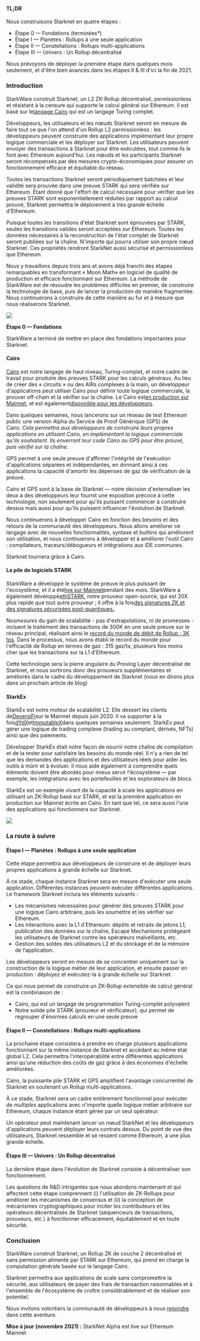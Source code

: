 #### **TL;DR**

Nous construisons Starknet en quatre étapes :

* Étape 0 — Fondations (terminées*)
* Étape I — Planètes : Rollups à une seule application
* Étape II — Constellations : Rollups multi-applications
* Étape III — Univers : Un Rollup décentralisé

Nous prévoyons de déployer la première étape dans quelques mois seulement, et d'être bien avancés dans les étapes II & III d'ici la fin de 2021.

### **Introduction**

StarkWare construit Starknet, un L2 ZK-Rollup décentralisé, permissionless et résistant à la censure qui supporte le calcul général sur Ethereum. Il est basé sur le[langage Cairo](https://www.cairo-lang.org/) qui est un langage Turing complet.

Développeurs, les utilisateurs et les nœuds Starknet seront en mesure de faire tout ce que l'on attend d'un Rollup L2 permissionless : les développeurs peuvent construire des applications implémentant leur propre logique commerciale et les déployer sur Starknet. Les utilisateurs peuvent envoyer des transactions à Starknet pour être exécutées, tout comme ils le font avec Ethereum aujourd'hui. Les nœuds et les participants Starknet seront récompensés par des mesures crypto-économiques pour assurer un fonctionnement efficace et équitable du réseau.

Toutes les transactions Starknet seront périodiquement batchées et leur validité sera prouvée dans une preuve STARK qui sera vérifiée sur Ethereum. Étant donné que l'effort de calcul nécessaire pour vérifier que les preuves STARK sont exponentiellement réduites par rapport au calcul prouvé, Starknet permettra le déploiement à très grande échelle d'Ethereum.

Puisque toutes les transitions d'état Starknet sont éprouvées par STARK, seules les transitions valides seront acceptées sur Ethereum. Toutes les données nécessaires à la reconstruction de l'état complet de Starknet seront publiées sur la chaîne. N'importe qui pourra utiliser son propre nœud Starknet. Ces propriétés rendront StarkNet aussi sécurisé et permissionless que Ethereum.

Nous y travaillons depuis trois ans et avons déjà franchi des étapes remarquables en transformant « Moon Math» en logiciel de qualité de production et efficace fonctionnant sur Ethereum. La méthode de StarkWare est de résoudre les problèmes difficiles en premier, de construire la technologie de base, puis de lancer la production de manière fragmentée. Nous continuerons à construire de cette manière au fur et à mesure que nous réaliserons Starknet.

![](/assets/ontheroad_02.png)

**Étape 0 — Fondations**

StarkWare a terminé de mettre en place des fondations importantes pour Starknet.

#### **Cairo**

[Cairo](https://twitter.com/StarkWareLtd/status/1300353049836376066?s=20) est notre langage de haut niveau, Turing-complet, et notre cadre de travail pour produire des preuves STARK pour les calculs généraux. Au lieu de créer des « circuits » ou des AIRs complexes à la main, un développeur d'applications peut utiliser Cairo pour définir toute logique commerciale, la prouver off-chain et la vérifier sur la chaîne. Le Cairo est[en production sur Mainnet](https://twitter.com/StarkWareLtd/status/1320695603492507648?s=20), et est également[disponible pour les développeurs](http://cairo-lang.org/).

Dans quelques semaines, nous lancerons sur un réseau de test Ethereum public une version Alpha du Service de Proof Générique (GPS) de Cairo. *Cela permettra aux développeurs de construire leurs propres applications en utilisant Cairo, en implémentant la logique commerciale qu'ils souhaitent. Ils enverront leur code Cairo au GPS pour être prouvé, puis vérifié sur la chaîne.*

GPS permet à une seule preuve d'affirmer l'intégrité de l'exécution d'applications séparées et indépendantes, en donnant ainsi à ces applications la capacité d'amortir les dépenses de gaz de vérification de la preuve.

Cairo et GPS sont à la base de Starknet — notre décision d'externaliser les deux à des développeurs leur fournit une exposition précoce à cette technologie, non seulement pour qu'ils puissent commencer à construire dessus mais aussi pour qu'ils puissent influencer l'évolution de Starknet.

Nous continuerons à développer Cairo en fonction des besoins et des retours de la communauté des développeurs. Nous allons améliorer ce langage avec de nouvelles fonctionnalités, syntaxe et builtins qui améliorent son utilisation, et nous continuerons à développer et à améliorer l'outil Cairo : compilateurs, traceurs/débogueurs et intégrations aux IDE communes.

Starknet tournera grâce à Cairo.

#### **La pile de logiciels STARK**

StarkWare a développé le système de preuve le plus puissant de l'écosystème, et il a été[live sur Mainnet](https://medium.com/starkware/starks-over-mainnet-b83e63db04c0)pendant des mois. StarkWare a également développé[ethSTARK](https://twitter.com/StarkWareLtd/status/1264911004099543040?s=20), notre prouveur open-source, qui est 20X plus rapide que tout autre prouveur ; il offre à la fois[des signatures ZK et des signatures sécurisées post-quantiques.](https://twitter.com/StarkWareLabs/status/1331930111227080709).

Nos*mesures* du gain de scalabilité - pas d'extrapolations, ni de promesses - incluent le traitement des transactions de 300K en une seule preuve sur le réseau principal, réalisant ainsi le [record du monde de débit de Rollup : 3K tps](https://twitter.com/StarkWareLtd/status/1287770381525422082?s=20). Dans le processus, nous avons établi le record du monde pour l'efficacité de Rollup en termes de gaz : 315 gaz/tx, plusieurs fois moins cher que les transactions sur la L1 d'Ethereum.

Cette technologie sera la pierre angulaire du Proving Layer décentralisé de Starknet, et nous sortirons donc des prouveurs supplémentaires et améliorés dans le cadre du développement de Starknet (nous en dirons plus dans un prochain article de blog)

#### **StarkEx**

StarkEx est notre moteur de scalabilité L2. Elle dessert les clients de[DeversiFi](https://twitter.com/deversifi)sur le Mainnet depuis juin 2020. Il va supporter à la fois[dYdX](https://twitter.com/dydxprotocol)et[ImmutableX](https://twitter.com/Immutable)dans quelques semaines seulement. StarkEx peut gérer une logique de trading complexe (trading au comptant, dérivés, NFTs) ainsi que des paiements.

Développer StarkEx était notre façon de nourrir notre chaîne de compilation et de la tester pour satisfaire les besoins du monde réel. Il n’y a rien de tel que les demandes des applications et des utilisateurs réels pour aider les outils à mûrir et à évoluer. Il nous aide également à comprendre quels éléments doivent être abordés pour mieux servir l'écosystème — par exemple, les intégrations avec les portefeuilles et les explorateurs de blocs.

StarkEx est un exemple vivant de la capacité à scale les applications en utilisant un ZK-Rollup basé sur STARK, et est la première application en production sur Mainnet écrite en Cairo. En tant que tel, ce sera aussi l'une des applications qui fonctionnera sur Starknet.

![](/assets/ontheroad_03.png)

### **La route à suivre**

#### **Étape I — Planètes : Rollups à une seule application**

Cette étape permettra aux développeurs de construire et de déployer leurs propres applications à grande échelle sur Starknet.

À ce stade, chaque instance Starknet sera en mesure d'exécuter une seule application. Différentes instances peuvent exécuter différentes applications.\
Le framework Starknet inclura les éléments suivants :

* Les mécanismes nécessaires pour générer des preuves STARK pour une logique Cairo arbitraire, puis les soumettre et les vérifier sur Ethereum.
* Les interactions avec la L1 d'Ethereum: dépôts et retraits de jetons L1, publication des données sur la chaîne, Escape Mechanisms protégeant les utilisateurs de Starknet contre les opérateurs malveillants, etc.
* Gestion des soldes des utilisateurs L2 et du stockage et de la mémoire de l’application.

Les développeurs seront en mesure de se concentrer uniquement sur la construction de la logique métier de leur application, et ensuite passer en production : déployez et exécutez-la à grande échelle sur Starknet.

Ce qui nous permet de construire un ZK-Rollup extensible de calcul général est la combinaison de :

* Cairo, qui est un langage de programmation Turing-complet polyvalent
* Notre solide pile STARK (prouveur et vérificateur), qui permet de regrouper d'énormes calculs en une seule preuve

#### **Étape II — Constellations : Rollups multi-applications**

La prochaine étape consistera à prendre en charge plusieurs applications fonctionnant sur la même instance de Starknet et accédant au même état global L2. Cela permettra l'interopérabilité entre différentes applications ainsi qu'une réduction des coûts de gaz grâce à des économies d'échelle améliorées.

Cairo, la puissante pile STARK et GPS amplifient l'avantage concurrentiel de Starknet en soutenant un Rollup multi-applications.

À ce stade, Starknet sera un cadre entièrement fonctionnel pour exécuter de *multiples* applications avec n'importe quelle logique métier arbitraire sur Ethereum, chaque instance étant gérée par un seul opérateur.

Un opérateur peut maintenant lancer un nœud StarkNet et les développeurs d'applications peuvent déployer leurs contrats dessus. Du point de vue des utilisateurs, Starknet ressemble et se ressent comme Ethereum, à une plus grande échelle.

#### **Étape III — Univers : Un Rollup décentralisé**

La dernière étape dans l'évolution de Starknet consiste à décentraliser son fonctionnement.

Les questions de R&D intrigantes que nous abordons maintenant et qui affectent cette étape comprennent (i) l'utilisation de ZK-Rollups pour améliorer les mécanismes de consensus et (ii) la conception de mécanismes cryptographiques pour inciter les contributeurs et les opérateurs décentralisés de Starknet (séquenceurs de transactions, prouveurs, etc.) à fonctionner efficacement, équitablement et en toute sécurité.

### **Conclusion**

StarkWare construit Starknet, un Rollup ZK de couche 2 décentralisé et sans permission alimenté par STARK sur Ethereum, qui prend en charge la computation générale basée sur le langage Cairo.

Starknet permettra aux applications de scale sans compromettre la sécurité, aux utilisateurs de payer des frais de transaction raisonnables et à l'ensemble de l'écosystème de croître considérablement et de réaliser son potentiel.

Nous invitons volontiers la communauté de développeurs à nous  [rejoindre ](https://twitter.com/StarkWareLtd)dans cette aventure.

**Mise à jour (novembre 2021) :** StarkNet Alpha est live sur Ethereum Mainnet